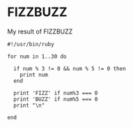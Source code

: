 # FIZZBUZZ
My result of FIZZBUZZ

```
#!/usr/bin/ruby

for num in 1..30 do

  if num % 3 != 0 && num % 5 != 0 then
    print num
  end

  print 'FIZZ' if num%3 === 0
  print 'BUZZ' if num%5 === 0
  print "\n"

end
```
